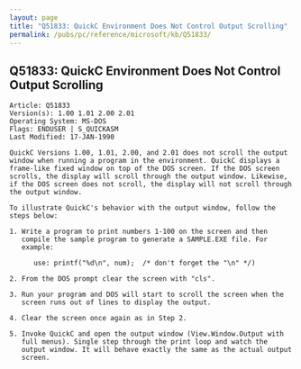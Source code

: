 ```yaml
---
layout: page
title: "Q51833: QuickC Environment Does Not Control Output Scrolling"
permalink: /pubs/pc/reference/microsoft/kb/Q51833/
---
```


## Q51833: QuickC Environment Does Not Control Output Scrolling

	Article: Q51833
	Version(s): 1.00 1.01 2.00 2.01
	Operating System: MS-DOS
	Flags: ENDUSER | S_QUICKASM
	Last Modified: 17-JAN-1990
	
	QuickC Versions 1.00, 1.01, 2.00, and 2.01 does not scroll the output
	window when running a program in the environment. QuickC displays a
	frame-like fixed window on top of the DOS screen. If the DOS screen
	scrolls, the display will scroll through the output window. Likewise,
	if the DOS screen does not scroll, the display will not scroll through
	the output window.
	
	To illustrate QuickC's behavior with the output window, follow the
	steps below:
	
	1. Write a program to print numbers 1-100 on the screen and then
	   compile the sample program to generate a SAMPLE.EXE file. For
	   example:
	
	      use: printf("%d\n", num);  /* don't forget the "\n" */)
	
	2. From the DOS prompt clear the screen with "cls".
	
	3. Run your program and DOS will start to scroll the screen when the
	   screen runs out of lines to display the output.
	
	4. Clear the screen once again as in Step 2.
	
	5. Invoke QuickC and open the output window (View.Window.Output with
	   full menus). Single step through the print loop and watch the
	   output window. It will behave exactly the same as the actual output
	   screen.
